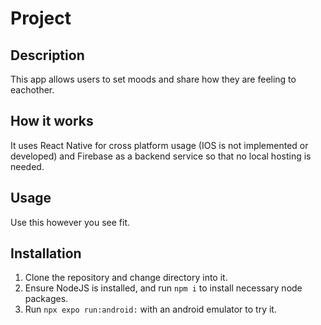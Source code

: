 # Project

## Description

This app allows users to set moods and share how they are feeling to eachother.

## How it works

It uses React Native for cross platform usage (IOS is not implemented or developed) and Firebase as a backend service so that no local hosting is needed.

## Usage

Use this however you see fit.

## Installation

1. Clone the repository and change directory into it.
2. Ensure NodeJS is installed, and run `npm i` to install necessary node packages.
3. Run `npx expo run:android:` with an android emulator to try it.

